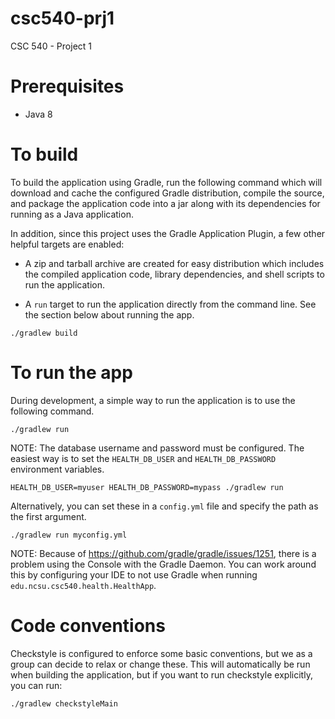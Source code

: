 # csc540-prj1
CSC 540 - Project 1

# Prerequisites

* Java 8


# To build
To build the application using Gradle, run the following command which will download and cache the configured Gradle distribution, compile the source, and package the application code into a jar along with its dependencies for running as a Java application.

In addition, since this project uses the Gradle Application Plugin, a few other helpful targets are enabled:
* A zip and tarball archive are created for easy distribution which includes the compiled application code, library dependencies, and shell scripts to run the application.

* A `run` target to run the application directly from the command line. See the section below about running the app. 

```
./gradlew build
```

# To run the app

During development, a simple way to run the application is to use the following command.

```
./gradlew run
```

NOTE: The database username and password must be configured. The easiest way is to set the 
`HEALTH_DB_USER` and `HEALTH_DB_PASSWORD` environment variables.

```
HEALTH_DB_USER=myuser HEALTH_DB_PASSWORD=mypass ./gradlew run
```

Alternatively, you can set these in a `config.yml` file and specify the path as the first argument.

```
./gradlew run myconfig.yml
```

NOTE: Because of https://github.com/gradle/gradle/issues/1251, there is a problem using the Console with the Gradle Daemon.
You can work around this by configuring your IDE to not use Gradle when running `edu.ncsu.csc540.health.HealthApp`.

# Code conventions
Checkstyle is configured to enforce some basic conventions, but we as a group can decide to relax or change these. This
will automatically be run when building the application, but if you want to run checkstyle explicitly, you can run:

```
./gradlew checkstyleMain
```

